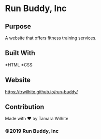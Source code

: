 # Run Buddy, Inc

## Purpose
A website that offers fitness training services.

## Built With
*HTML
*CSS

## Website
https://trwilhite.github.io/run-buddy/

## Contribution
Made with ❤️ by Tamara Wilhite

### ©️2019 Run Buddy, Inc
